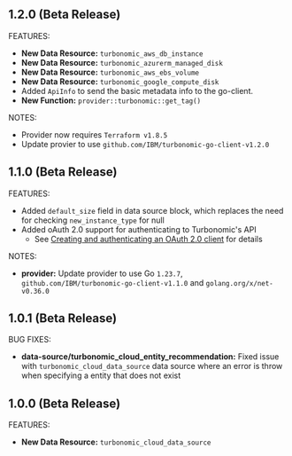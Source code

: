 ## 1.2.0 (Beta Release)

FEATURES:

- **New Data Resource:** `turbonomic_aws_db_instance`
- **New Data Resource:** `turbonomic_azurerm_managed_disk`
- **New Data Resource:** `turbonomic_aws_ebs_volume`
- **New Data Resource:** `turbonomic_google_compute_disk`
- Added `ApiInfo` to send the basic metadata info to the go-client.
- **New Function:** `provider::turbonomic::get_tag()`

NOTES:

- Provider now requires `Terraform v1.8.5`
- Update provier to use `github.com/IBM/turbonomic-go-client-v1.2.0`

## 1.1.0 (Beta Release)

FEATURES:

- Added `default_size` field in data source block, which replaces the need for checking `new_instance_type` for null
- Added oAuth 2.0 support for authenticating to Turbonomic's API
  - See [Creating and authenticating an OAuth 2.0 client](https://www.ibm.com/docs/en/tarm/8.15.0?topic=cookbook-authenticating-oauth-20-clients-api#cookbook_administration_oauth_authentication__title__4) for details

NOTES:

- **provider:** Update provider to use Go `1.23.7`, `github.com/IBM/turbonomic-go-client-v1.1.0` and `golang.org/x/net-v0.36.0`

## 1.0.1 (Beta Release)

BUG FIXES:

- **data-source/turbonomic_cloud_entity_recommendation:** Fixed issue with `turbonomic_cloud_data_source` data source where an error is throw when specifying a entity that does not exist


## 1.0.0 (Beta Release)

FEATURES:

- **New Data Resource:** `turbonomic_cloud_data_source`
